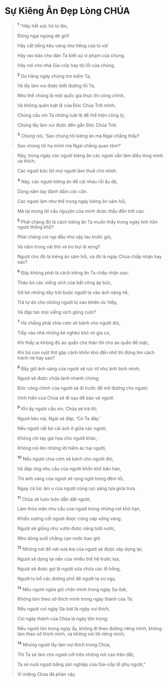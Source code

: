 # Sự Kiêng Ăn Ðẹp Lòng CHÚA

> <sup><b>1</b></sup> “Hãy hết sức hô to lên,
> 
> Ðừng ngại ngùng dè giữ!
> 
> Hãy cất tiếng kêu vang như tiếng của tù và!
> 
> Hãy rao báo cho dân Ta biết sự vi phạm của chúng.
> 
> Hãy nói cho nhà Gia-cốp hay tội lỗi của chúng.
> 
> <sup><b>2</b></sup> Dù hằng ngày chúng tìm kiếm Ta,
> 
> Và lấy làm vui được biết đường lối Ta,
> 
> Như thể chúng là một quốc gia thực thi công chính,
> 
> Và không quên luật lệ của Ðức Chúa Trời mình;
> 
> Chúng cầu xin Ta những luật lệ để thể hiện công lý;
> 
> Chúng lấy làm vui được đến gần Ðức Chúa Trời.
> 
> <sup><b>3</b></sup> Chúng nói, ‘Sao chúng tôi kiêng ăn mà Ngài chẳng thấy?
> 
> Sao chúng tôi hạ mình mà Ngài chẳng quan tâm?’
>


> Này, trong ngày các ngươi kiêng ăn các ngươi vẫn làm điều lòng mình ưa thích;
> 
> Các ngươi bóc lột mọi người làm thuê cho mình.
> 
> <sup><b>4</b></sup> Này, các ngươi kiêng ăn để cãi nhau rồi ẩu đả,
> 
> Dùng nắm tay đánh đấm cộc cằn.
> 
> Các ngươi làm như thế trong ngày kiêng ăn sám hối,
> 
> Mà lại mong lời cầu nguyện của mình được thấu đến trời cao.
> 
> <sup><b>5</b></sup> Phải chăng đó là cách kiêng ăn Ta muốn thấy trong ngày linh hồn ngươi thống khổ?
> 
> Phải chăng cúi rạp đầu như sậy lau trước gió,
> 
> Và nằm trong vải thô và tro bụi là xong?
> 
> Ngươi cho đó là kiêng ăn sám hối, và đó là ngày Chúa chấp nhận hay sao?
>


> <sup><b>6</b></sup> Ðây không phải là cách kiêng ăn Ta chấp nhận sao:
> 
> Tháo bỏ các xiềng xích của bất công áp bức,
> 
> Gỡ bỏ những dây trói buộc người ta vào ách nặng nề,
> 
> Trả tự do cho những người bị oan khiên ức hiếp,
> 
> Và đập tan mọi xiềng xích gông cùm?
> 
> <sup><b>7</b></sup> Há chẳng phải chia cơm sẻ bánh cho người đói,
> 
> Tiếp vào nhà những kẻ nghèo khó vô gia cư,
> 
> Khi thấy ai không đủ áo quần che thân thì cho áo quần để mặc,
> 
> Khi bà con ruột thịt gặp cảnh khốn khó đến nhờ thì đừng tìm cách tránh né hay sao?
>


> <sup><b>8</b></sup> Bấy giờ ánh sáng của ngươi sẽ rực rỡ như ánh bình minh;
> 
> Ngươi sẽ được chữa lành nhanh chóng;
> 
> Ðức công chính của ngươi sẽ đi trước để mở đường cho ngươi;
> 
> Vinh hiển của Chúa sẽ đi sau để bảo vệ ngươi.
> 
> <sup><b>9</b></sup> Khi ấy ngươi cầu xin, Chúa sẽ trả lời;
> 
> Ngươi kêu nài, Ngài sẽ đáp, ‘Có Ta đây.’
>


> Nếu ngươi vất bỏ cái ách ở giữa các ngươi,
> 
> Không chỉ tay giá họa cho người khác,
> 
> Không nói lên những lời hiểm ác hại người,
> 
> <sup><b>10</b></sup> Nếu ngươi chia cơm sẻ bánh cho người đói,
> 
> Và đáp ứng nhu cầu của người khốn khổ bần hàn,
> 
> Thì ánh sáng của ngươi sẽ rạng ngời trong đêm tối,
> 
> Ngay cả lúc âm u của ngươi cũng rực sáng tựa giữa trưa.
> 
> <sup><b>11</b></sup> Chúa sẽ luôn luôn dẫn dắt ngươi,
> 
> Làm thỏa mãn nhu cầu của ngươi trong những nơi khô hạn,
> 
> Khiến xương cốt ngươi được cứng cáp vững vàng.
> 
> Ngươi sẽ giống như vườn được năng tưới nước,
> 
> Như dòng suối chẳng cạn nước bao giờ.
> 
> <sup><b>12</b></sup> Những nơi đổ nát xưa kia của ngươi sẽ được xây dựng lại;
> 
> Ngươi sẽ dựng lại nền của nhiều thế hệ trước kia;
> 
> Ngươi sẽ được gọi là người sửa chữa các lỗ hổng,
> 
> Người tu bổ các đường phố để người ta cư ngụ.
>


> <sup><b>13</b></sup> Nếu ngươi ngừa giữ chân mình trong ngày Sa-bát,
> 
> Không làm theo sở thích mình trong ngày thánh của Ta;
> 
> Nếu ngươi coi ngày Sa-bát là ngày vui thích,
> 
> Coi ngày thánh của Chúa là ngày tôn trọng;
> 
> Nếu ngươi tôn trọng ngày ấy, không đi theo đường riêng mình, không làm theo sở thích mình, và không nói lời riêng mình;
> 
> <sup><b>14</b></sup> Nhưng ngươi lấy làm vui thích trong Chúa,
> 
> Thì Ta sẽ làm cho ngươi cỡi trên những nơi cao trên đất;
> 
> Ta sẽ nuôi ngươi bằng sản nghiệp của Gia-cốp tổ phụ ngươi,”
> 
> Vì miệng Chúa đã phán vậy.
>


